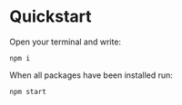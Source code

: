 # Quickstart
Open your terminal and write:
```
npm i
```

When all packages have been installed run:
```
npm start
```
